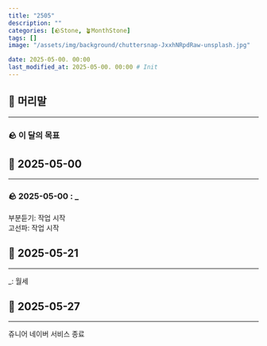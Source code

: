 ```yaml
---
title: "2505"
description: ""
categories: [🪨Stone, 🪴MonthStone]
tags: []
image: "/assets/img/background/chuttersnap-JxxhNRpdRaw-unsplash.jpg"

date: 2025-05-00. 00:00
last_modified_at: 2025-05-00. 00:00 # Init
---
```


## 🗿 머리말

---

### 🪨 이 달의 목표

## 🗿 2025-05-00

---

### 🪨 2025-05-00 : _

부분듣기: 작업 시작  
고선파: 작업 시작  

## 🗿 2025-05-21

---

_: 월세  

## 🗿 2025-05-27

---

쥬니어 네이버 서비스 종료  
